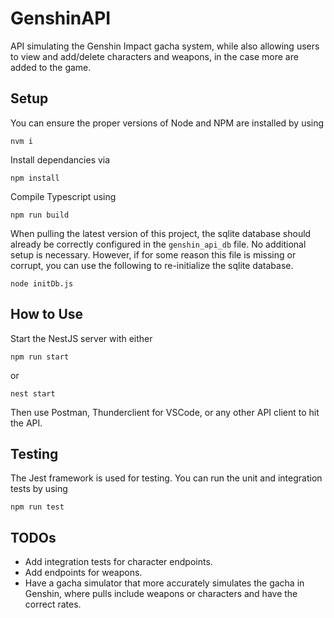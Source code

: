 # GenshinAPI
API simulating the Genshin Impact gacha system, while also allowing users to view and add/delete characters and weapons, in the case more are added to the game.

## Setup
You can ensure the proper versions of Node and NPM are installed by using
```
nvm i
```

Install dependancies via
```
npm install
```

Compile Typescript using
```
npm run build
```

When pulling the latest version of this project, the sqlite database should already be correctly configured
in the `genshin_api_db` file. No additional setup is necessary. However, if for some reason this file is missing
or corrupt, you can use the following to re-initialize the sqlite database.
```
node initDb.js
```

## How to Use
Start the NestJS server with either
```
npm run start
```
or
```
nest start
```
Then use Postman, Thunderclient for VSCode, or any other API client to hit the API.

## Testing
The Jest framework is used for testing. You can run the unit and integration tests by using
```
npm run test
```

## TODOs
* Add integration tests for character endpoints.
* Add endpoints for weapons.
* Have a gacha simulator that more accurately simulates the gacha in Genshin, where pulls include weapons or characters and have the correct rates.
